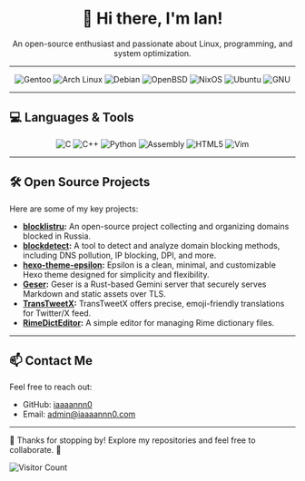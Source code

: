 <h1 align="center">👋 Hi there, I'm Ian!</h1>
<p align="center">An open-source enthusiast and passionate about Linux, programming, and system optimization.</p>
<hr/>

<div align="center">
  <img src="https://img.shields.io/badge/Gentoo-%234A0CA6.svg?style=for-the-badge&logo=gentoo&logoColor=white" alt="Gentoo">
  <img src="https://img.shields.io/badge/Arch_Linux-%231793D1.svg?style=for-the-badge&logo=archlinux&logoColor=white" alt="Arch Linux">
  <img src="https://img.shields.io/badge/Debian-%23A81D33.svg?style=for-the-badge&logo=debian&logoColor=white" alt="Debian">
  <img src="https://img.shields.io/badge/OpenBSD-%23FCCF0D.svg?style=for-the-badge&logo=openbsd&logoColor=black" alt="OpenBSD">
  <img src="https://img.shields.io/badge/NixOS-%23A2A9D3.svg?style=for-the-badge&logo=nixos&logoColor=white" alt="NixOS">
  <img src="https://img.shields.io/badge/Ubuntu-%23E95420.svg?style=for-the-badge&logo=ubuntu&logoColor=white" alt="Ubuntu">
  <img src="https://img.shields.io/badge/GNU-%23A52A2A.svg?style=for-the-badge&logo=gnu&logoColor=white" alt="GNU">
</div>

---

## 💻 Languages & Tools
<div align="center">
  <img src="https://img.shields.io/badge/C-%2300599C.svg?style=for-the-badge&logo=c&logoColor=white" alt="C">
  <img src="https://img.shields.io/badge/C++-%2300599C.svg?style=for-the-badge&logo=cplusplus&logoColor=white" alt="C++">
  <img src="https://img.shields.io/badge/Python-%233776AB.svg?style=for-the-badge&logo=python&logoColor=white" alt="Python">
  <img src="https://img.shields.io/badge/ASM-%23CC0000.svg?style=for-the-badge&logo=assemblyscript&logoColor=white" alt="Assembly">
  <img src="https://img.shields.io/badge/HTML5-%23E34F26.svg?style=for-the-badge&logo=html5&logoColor=white" alt="HTML5">
  <img src="https://img.shields.io/badge/Vim-%23030C02.svg?style=for-the-badge&logo=vim&logoColor=white" alt="Vim">
</div>


---

## 🛠️ Open Source Projects
Here are some of my key projects:
- **[blocklistru](https://github.com/iaaaannn0/blocklistru):** An open-source project collecting and organizing domains blocked in Russia.
- **[blockdetect](https://github.com/iaaaannn0/blockdetect/tree/main):** A tool to detect and analyze domain blocking methods, including DNS pollution, IP blocking, DPI, and more.
- **[hexo-theme-epsilon](https://github.com/iaaaannn0/hexo-theme-epsilon):** Epsilon is a clean, minimal, and customizable Hexo theme designed for simplicity and flexibility.
- **[Geser](https://github.com/iaaaannn0/Geser):** Geser is a Rust-based Gemini server that securely serves Markdown and static assets over TLS.
- **[TransTweetX](https://github.com/iaaaannn0/TransTweetX):** TransTweetX offers precise, emoji-friendly translations for Twitter/X feed.
- **[RimeDictEditor](https://github.com/iaaaannn0/RimeDictEditor):** A simple editor for managing Rime dictionary files.
---

## 📫 Contact Me
Feel free to reach out:
- GitHub: [iaaaannn0](https://github.com/iaaaannn0)
- Email: [admin@iaaaannn0.com](mailto:admin@iaaaannn0.com)

---

🎉 Thanks for stopping by! Explore my repositories and feel free to collaborate. 🚀

![Visitor Count](https://profile-counter.glitch.me/iaaaannn0/count.svg?)
